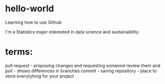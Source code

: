 # hello-world
Learning how to use Github

I'm a Statistics major interested in data science and sustainability.

# terms:

pull request - proposing changes and requesting someone review them and pull
             - shows differences in branches
commit - saving
repository - place to store everytyhing for your project
